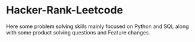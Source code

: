# Hacker-Rank-Leetcode
Here some problem solving skills mainly focused on Python and SQL along with some product solving questions and Feature changes.
